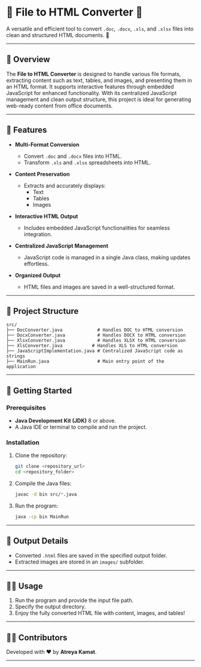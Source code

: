 
# 🌟 File to HTML Converter 🌟

A versatile and efficient tool to convert `.doc`, `.docx`, `.xls`, and `.xlsx` files into clean and structured HTML documents. 🚀

---

## 📖 Overview

The **File to HTML Converter** is designed to handle various file formats, extracting content such as text, tables, and images, and presenting them in an HTML format. It supports interactive features through embedded JavaScript for enhanced functionality. With its centralized JavaScript management and clean output structure, this project is ideal for generating web-ready content from office documents.

---

## 🔑 Features

- **Multi-Format Conversion**  
  - Convert `.doc` and `.docx` files into HTML.  
  - Transform `.xls` and `.xlsx` spreadsheets into HTML.  

- **Content Preservation**  
  - Extracts and accurately displays:  
    - Text  
    - Tables  
    - Images  

- **Interactive HTML Output**  
  - Includes embedded JavaScript functionalities for seamless integration.  

- **Centralized JavaScript Management**  
  - JavaScript code is managed in a single Java class, making updates effortless.

- **Organized Output**  
  - HTML files and images are saved in a well-structured format.

---

## 📂 Project Structure

```
src/
├── DocConverter.java             # Handles DOC to HTML conversion
├── DocxConverter.java            # Handles DOCX to HTML conversion
├── XlsxConverter.java            # Handles XLSX to HTML conversion
├── XlsConverter.java           # Handles XLS to HTML conversion
├── JavaScriptImplementation.java # Centralized JavaScript code as strings
├── MainRun.java                  # Main entry point of the application

```

---

## 🚀 Getting Started

### Prerequisites

- **Java Development Kit (JDK)** 8 or above.  
- A Java IDE or terminal to compile and run the project.  

### Installation

1. Clone the repository:  
   ```bash
   git clone <repository_url>
   cd <repository_folder>
   ```

2. Compile the Java files:  
   ```bash
   javac -d bin src/*.java
   ```

3. Run the program:  
   ```bash
   java -cp bin MainRun
   ```

---

## 📂 Output Details

- Converted `.html` files are saved in the specified output folder.  
- Extracted images are stored in an `images/` subfolder.  

---

## 👨‍💻 Usage

1. Run the program and provide the input file path.  
2. Specify the output directory.  
3. Enjoy the fully converted HTML file with content, images, and tables!

---

## 🧑‍💻 Contributors

Developed with ❤️ by **Atreya Kamat**.

---

